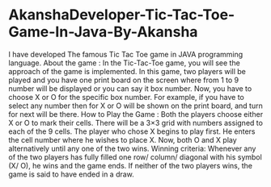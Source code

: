 # AkanshaDeveloper-Tic-Tac-Toe-Game-In-Java-By-Akansha
I have developed The famous Tic Tac Toe game in JAVA programming language. About the game : In the Tic-Tac-Toe game, you will see the approach of the game is implemented. In this game, two players will be played and you have one print board on the screen where from 1 to 9 number will be displayed or you can say it box number. Now, you have to choose X or O for the specific box number. For example, if you have to select any number then for X or O will be shown on the print board, and turn for next will be there. How to Play the Game : Both the players choose either X or O to mark their cells. There will be a 3×3 grid with numbers assigned to each of the 9 cells. The player who chose X begins to play first. He enters the cell number where he wishes to place X. Now, both O and X play alternatively until any one of the two wins. Winning criteria: Whenever any of the two players has fully filled one row/ column/ diagonal with his symbol (X/ O), he wins and the game ends. If neither of the two players wins, the game is said to have ended in a draw.
